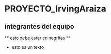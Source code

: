 # PROYECTO_IrvingAraiza
## integrantes del equipo
** esto debe estar en negritas **
- esto es un texto
